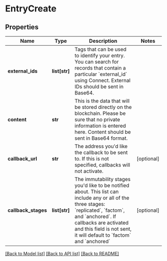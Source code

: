 # EntryCreate

## Properties
Name | Type | Description | Notes
------------ | ------------- | ------------- | -------------
**external_ids** | **list[str]** | Tags that can be used to identify your entry. You can search for records that contain a particular &#x60;external_id&#x60; using Connect. External IDs should be sent in Base64. | 
**content** | **str** | This is the data that will be stored directly on the blockchain. Please be sure that no private information is entered here. Content should be sent in Base64 format. | 
**callback_url** | **str** | The address you&#39;d like the callback to be sent to. If this is not specified, callbacks will not activate. | [optional] 
**callback_stages** | **list[str]** | The immutability stages you&#39;d like to be notified about. This list can include any or all of the three stages: &#x60;replicated&#x60;, &#x60;factom&#x60;, and &#x60;anchored&#x60;. If callbacks are activated and this field is not sent, it will default to &#x60;factom&#x60; and &#x60;anchored&#x60; | [optional] 

[[Back to Model list]](../README.md#documentation-for-models) [[Back to API list]](../README.md#documentation-for-api-endpoints) [[Back to README]](../README.md)


